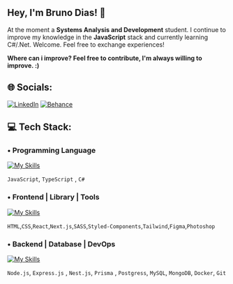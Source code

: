 ## Hey, I'm Bruno Dias! 👋 
At the moment a **Systems Analysis and Development** student. I continue to improve my knowledge in the **JavaScript** stack and currently learning C#/.Net. Welcome. Feel free to exchange experiences!

**Where can i improve? Feel free to contribute, I'm always willing to improve. :)**

## 🌐 Socials:
[![LinkedIn](https://img.shields.io/badge/LinkedIn-%230077B5.svg?logo=linkedin&logoColor=white)](https://www.linkedin.com/in/bruno-dias-b71609275/) [![Behance](https://img.shields.io/badge/Behance-1769ff?logo=behance&logoColor=white)](https://behance.net/eobrunodias)

## 💻 Tech Stack:

### • Programming Language
[![My Skills](https://skillicons.dev/icons?i=js,ts,cs)](https://skillicons.dev)

`JavaScript`, `TypeScript` , `C#`

### • Frontend | Library | Tools
[![My Skills](https://skillicons.dev/icons?i=html,css,react,next,sass,styledcomponents,tailwind,figma,ps)](https://skillicons.dev)

`HTML`,`CSS`,`React`,`Next.js`,`SASS`,`Styled-Components`,`Tailwind`,`Figma`,`Photoshop`

### • Backend | Database | DevOps
[![My Skills](https://skillicons.dev/icons?i=nodejs,expressjs,nestjs,prisma,postgres,mysql,mongodb,docker,git)](https://skillicons.dev)

`Node.js`, `Express.js` , `Nest.js`, `Prisma` , `Postgress`, `MySQL`, `MongoDB`, `Docker`, `Git`

